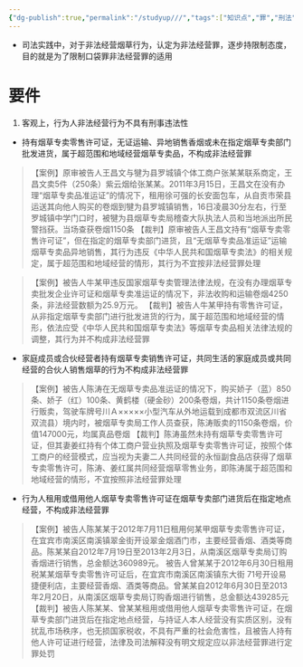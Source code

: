 ```yaml
---
{"dg-publish":true,"permalink":"/studyup///","tags":["知识点","罪","刑法"]}
---
```


- 司法实践中，对于非法经营烟草行为，认定为非法经营罪，逐步持限制态度，目的就是为了限制口袋罪非法经营罪的适用
# 要件
1. 客观上，行为人非法经营行为不具有刑事违法性
- 持有烟草专卖零售许可证，无证运输、异地销售香烟或未在指定烟草专卖部门批发进货，属于超范围和地域经营烟草专卖品，不构成非法经营罪

>【案例】原审被告人王昌文与犍为县罗城镇个体工商户张某某联系商定，王昌文卖5件（250条）紫云烟给张某某。2011年3月15日，王昌文在没有办理“烟草专卖品准运证”的情况下，租用徐可强的长安面包车，从自贡市荣县运送其向他人购买的卷烟到犍为县罗城镇销售，16日凌晨30分左右，行至罗城镇中学门口时，被犍为县烟草专卖局稽查大队执法人员和当地派出所民警挡获。当场查获卷烟1150条
>【裁判】原审被告人王昌文持有“烟草专卖零售许可证”，但在指定的烟草专卖部门进货，且“无烟草专卖品准运证”运输烟草专卖品异地销售，其行为违反《中华人民共和国烟草专卖法》的相关规定，属于超范围和地域经营的情形，其行为不宜按非法经营罪处理

>【案例】被告人牛某甲违反国家烟草专卖管理法律法规，在没有办理烟草专卖批发企业许可证和烟草专卖准运证的情况下，非法收购和运输卷烟4250条，非法经营数额为25.9万元。
>【裁判】被告人牛某甲持有零售许可证，从非指定烟草专卖部门进行批发进货的行为，属于超范围和地域经营的情形，依法应受《中华人民共和国烟草专卖法》等烟草专卖品相关法律法规的调整，其行为并不构成非法经营罪

- 家庭成员或合伙经营者持有烟草专卖销售许可证，共同生活的家庭成员或共同经营的合伙人销售烟草的行为不构成非法经营罪

>【案例】被告人陈涛在无烟草专卖品准运证的情况下，购买娇子（蓝）850条、娇子（红）100条、黄鹤楼（硬金砂）200条卷烟，共计1150条卷烟进行贩卖，驾驶车牌号川Ａ×××××小型汽车从外地运载到成都市双流区川省双流县）境内时，被烟草专卖局工作人员查获，陈涛贩卖的1150条卷烟，价值147000元，均属真品卷烟
>【裁判】陈涛虽然未持有烟草专卖零售许可证，但其妻姜红持有个体工商户营业执照及烟草专卖零售许可证，按照个体工商户的经营模式，应当视为夫妻二人共同经营的永恒副食品店获得了烟草专卖零售许可，陈涛、姜红属共同经营烟草零售业务，即陈涛属于超范围和地域经营的情形，不宜按照非法经营罪处理

- 行为人租用或借用他人烟草专卖零售许可证在烟草专卖部门进货后在指定地点经营，不构成非法经营罪

>【案例】被告人陈某某于2012年7月11日租用何某甲烟草专卖零售许可证，在宜宾市南溪区南溪镇翠金街开设翠金烟酒门市，主要经营香烟、酒类等商品。陈某某自2012年7月19日至2013年2月3日，从南溪区烟草专卖局订购香烟进行销售，总金额达360989元。 被告人曾某某于2012年6月30日租用税某某烟草专卖零售许可证后，在宜宾市南溪区南溪镇东大街 71号开设易捷便利店，主要经营香烟、酒类等商品。曾某某自2012年6月30日至2013年2月20日，从南溪区烟草专卖局订购香烟进行销售，总金额达439285元
>【裁判】被告人陈某某、曾某某租用或借用他人烟草专卖零售许可证，在烟草专卖部门进货后在指定地点经营，与持证人本人经营没有实质区别，没有扰乱市场秩序，也无损国家税收，不具有严重的社会危害性，且被告人持有他人许可证进行经营，法律及司法解释没有明文规定应以非法经营罪进行定罪处罚